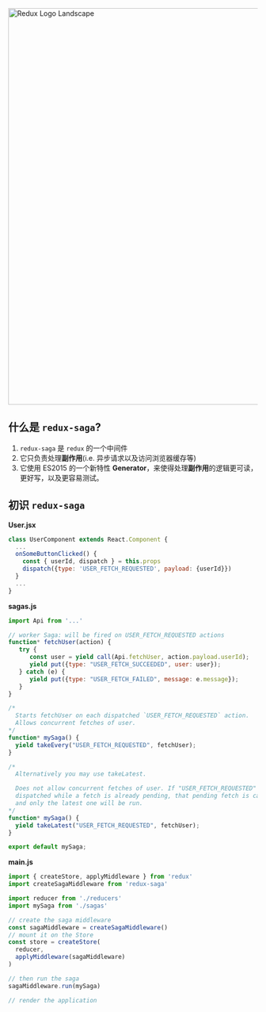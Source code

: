 
<img src='https://raw.githubusercontent.com/redux-saga/redux-saga/master/logo/0800/Redux-Saga-Logo-Landscape.png' alt='Redux Logo Landscape' width='800px'>

## 什么是 `redux-saga`?
1. `redux-saga` 是 `redux` 的一个中间件
2. 它只负责处理**副作用**(i.e. 异步请求以及访问浏览器缓存等)
3. 它使用 ES2015 的一个新特性 **Generator**，来使得处理**副作用**的逻辑更可读，更好写，以及更容易测试。


## 初识 `redux-saga`
**User.jsx**
```js
class UserComponent extends React.Component {
  ...
  onSomeButtonClicked() {
    const { userId, dispatch } = this.props
    dispatch({type: 'USER_FETCH_REQUESTED', payload: {userId}})
  }
  ...
}
```
**sagas.js**
```js
import Api from '...'

// worker Saga: will be fired on USER_FETCH_REQUESTED actions
function* fetchUser(action) {
   try {
      const user = yield call(Api.fetchUser, action.payload.userId);
      yield put({type: "USER_FETCH_SUCCEEDED", user: user});
   } catch (e) {
      yield put({type: "USER_FETCH_FAILED", message: e.message});
   }
}

/*
  Starts fetchUser on each dispatched `USER_FETCH_REQUESTED` action.
  Allows concurrent fetches of user.
*/
function* mySaga() {
  yield takeEvery("USER_FETCH_REQUESTED", fetchUser);
}

/*
  Alternatively you may use takeLatest.

  Does not allow concurrent fetches of user. If "USER_FETCH_REQUESTED" gets
  dispatched while a fetch is already pending, that pending fetch is cancelled
  and only the latest one will be run.
*/
function* mySaga() {
  yield takeLatest("USER_FETCH_REQUESTED", fetchUser);
}

export default mySaga;
```
**main.js**
```js
import { createStore, applyMiddleware } from 'redux'
import createSagaMiddleware from 'redux-saga'

import reducer from './reducers'
import mySaga from './sagas'

// create the saga middleware
const sagaMiddleware = createSagaMiddleware()
// mount it on the Store
const store = createStore(
  reducer,
  applyMiddleware(sagaMiddleware)
)

// then run the saga
sagaMiddleware.run(mySaga)

// render the application
```
